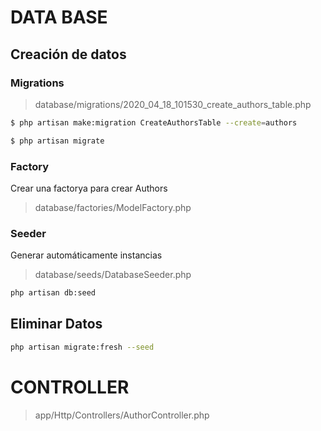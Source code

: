 # DATA BASE

## Creación de datos
### Migrations
> database/migrations/2020_04_18_101530_create_authors_table.php
````bash
$ php artisan make:migration CreateAuthorsTable --create=authors
````
````bash
$ php artisan migrate
````

### Factory
Crear una factorya para crear Authors
> database/factories/ModelFactory.php


### Seeder
Generar automáticamente instancias
> database/seeds/DatabaseSeeder.php

````bash
php artisan db:seed
````

## Eliminar Datos
````bash
php artisan migrate:fresh --seed
````

# CONTROLLER

> app/Http/Controllers/AuthorController.php